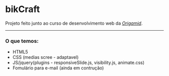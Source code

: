 # bikCraft
Projeto feito junto ao curso de desenvolvimento web da <em><a href="https://www.origamid.com/">Origamid</a></em>.

<hr>
<h3>O que temos: </h3>

<ul>
  <li>HTML5</li>
  <li>CSS (medias scree - adaptavel)</li>
  <li>JS/jquery(plugins - responsiveSlide.js, visibility.js, animate.css)</li>
  <li>Fomulário para e-mail (ainda em contrução)</li>
</ul>
